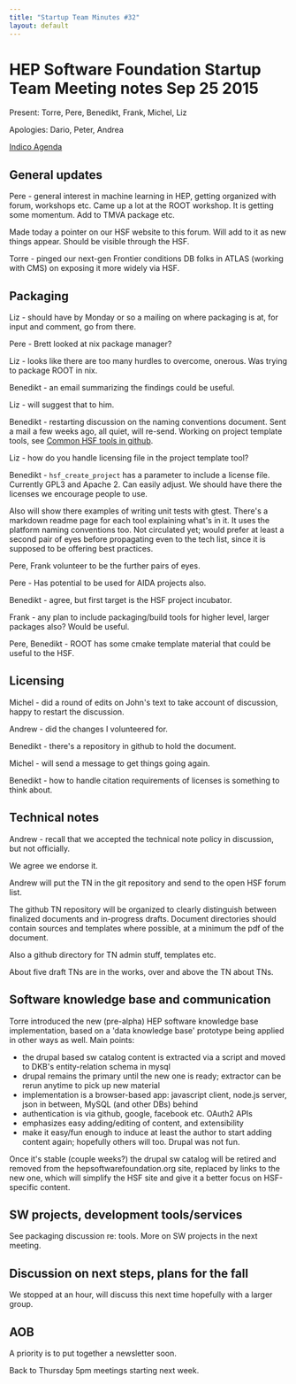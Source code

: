 ```yaml
---
title: "Startup Team Minutes #32"
layout: default
---
```


# HEP Software Foundation Startup Team Meeting notes Sep 25 2015

Present: Torre, Pere, Benedikt, Frank, Michel, Liz

Apologies: Dario, Peter, Andrea

[Indico Agenda](https://indico.cern.ch/event/449071/)

## General updates

Pere - general interest in machine learning in HEP, getting organized with forum, workshops etc. Came up a lot at the ROOT workshop. It is getting some momentum. Add to TMVA package etc.

Made today a pointer on our HSF website to this forum. Will add to it as new things appear. Should be visible through the HSF.

Torre - pinged our next-gen Frontier conditions DB folks in ATLAS (working with CMS) on exposing it more widely via HSF.

## Packaging

Liz - should have by Monday or so a mailing on where packaging is at, for input and comment, go from there.

Pere - Brett looked at nix package manager?

Liz - looks like there are too many hurdles to overcome, onerous. Was trying to package ROOT in nix.

Benedikt - an email summarizing the findings could be useful.

Liz - will suggest that to him.

Benedikt - restarting discussion on the naming conventions document. Sent a mail a few weeks ago, all quiet, will re-send.
Working on project template tools, see [Common HSF tools in github](https://github.com/HEP-SF/tools).

Liz - how do you handle licensing file in the project template tool?

Benedikt - `hsf_create_project` has a parameter to include a license file. Currently GPL3 and Apache 2. Can easily adjust. We should have there the licenses we encourage people to use.

Also will show there examples of writing unit tests with gtest. There's a markdown readme page for each tool explaining what's in it. It uses the platform naming conventions too. Not circulated yet; would prefer at least a second pair of eyes before propagating even to the tech list, since it is supposed to be offering best practices.

Pere, Frank volunteer to be the further pairs of eyes.

Pere - Has potential to be used for AIDA projects also.

Benedikt - agree, but first target is the HSF project incubator.

Frank - any plan to include packaging/build tools for higher level, larger packages also? Would be useful.

Pere, Benedikt - ROOT has some cmake template material that could be useful to the HSF.

## Licensing

Michel - did a round of edits on John's text to take account of discussion, happy to restart the discussion.

Andrew - did the changes I volunteered for.

Benedikt - there's a repository in github to hold the document.

Michel - will send a message to get things going again.

Benedikt - how to handle citation requirements of licenses is something to think about.

## Technical notes

Andrew - recall that we accepted the technical note policy in discussion, but not officially.

We agree we endorse it.

Andrew will put the TN in the git repository and send to the open HSF forum list.

The github TN repository will be organized to clearly distinguish between finalized documents and in-progress drafts. Document directories should contain sources and templates where possible, at a minimum the pdf of the document.

Also a github directory for TN admin stuff, templates etc.

About five draft TNs are in the works, over and above the TN about TNs.

## Software knowledge base and communication

Torre introduced the new (pre-alpha) HEP software knowledge base implementation, based on a 'data knowledge base' prototype being applied in other ways as well. Main points:

- the drupal based sw catalog content is extracted via a script and moved to DKB's entity-relation schema in mysql
- drupal remains the primary until the new one is ready; extractor can be rerun anytime to pick up new material
- implementation is a browser-based app: javascript client, node.js server, json in between, MySQL (and other DBs) behind
- authentication is via github, google, facebook etc. OAuth2 APIs
- emphasizes easy adding/editing of content, and extensibility
- make it easy/fun enough to induce at least the author to start adding content again; hopefully others will too. Drupal was not fun.

Once it's stable (couple weeks?) the drupal sw catalog will be retired and removed from the hepsoftwarefoundation.org site, replaced by links to the new one, which will simplify the HSF site and give it a better focus on HSF-specific content.

## SW projects, development tools/services

See packaging discussion re: tools. More on SW projects in the next meeting.

## Discussion on next steps, plans for the fall

We stopped at an hour, will discuss this next time hopefully with a larger group.

## AOB

A priority is to put together a newsletter soon.

Back to Thursday 5pm meetings starting next week.
